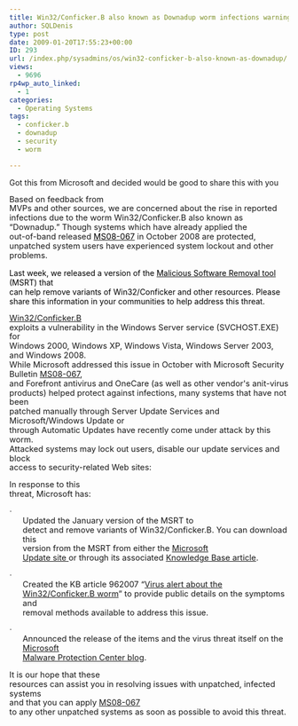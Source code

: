 ```yaml
---
title: Win32/Conficker.B also known as Downadup worm infections warning
author: SQLDenis
type: post
date: 2009-01-20T17:55:23+00:00
ID: 293
url: /index.php/sysadmins/os/win32-conficker-b-also-known-as-downadup/
views:
  - 9696
rp4wp_auto_linked:
  - 1
categories:
  - Operating Systems
tags:
  - conficker.b
  - downadup
  - security
  - worm

---
```

Got this from Microsoft and decided would be good to share this with you

<p style="line-height:115%">
  <span style="font-size:11.0pt;line-height:115%">Based on feedback from<br /> MVPs and other sources, we are concerned about the rise in reported<br /> infections due to the worm Win32/Conficker.B also known as<br /> “Downadup.” Though systems which have already applied the<br /> out-of-band released <a href="http://www.microsoft.com/technet/security/bulletin/ms08-067.mspx" target="_blank"><span style="color:windowtext">MS08-067</span></a> in October 2008 are protected,<br /> unpatched system users have experienced system lockout and other<br /> problems. </span>
</p>

<p style="line-height:115%">
  <span style="font-size:11.0pt;line-height:115%"> </span>
</p>

<span style="color:windowtext">Last week, we released a version of the <a href="http://www.microsoft.com/security/malwareremove/default.mspx" target="_blank"><span style="color:windowtext">Malicious Software Removal tool</span></a> (MSRT) that<br /> can help remove variants of Win32/Conficker and other resources. Please<br /> share this information in your communities to help address this threat.</span>

 <span style="color:windowtext"></span>

<p style="line-height:115%">
  <span style="font-size:11.0pt;line-height:115%"><a href="http://www.microsoft.com/security/portal/Entry.aspx?Name=Worm:Win32/Conficker.B" target="_blank">Win32/Conficker.B</a><br /> exploits a vulnerability in the Windows Server service (SVCHOST.EXE) for<br /> Windows 2000, Windows XP, Windows Vista, Windows Server 2003, and Windows 2008.<br /> While Microsoft addressed this issue in October with Microsoft Security<br /> Bulletin <a href="http://www.microsoft.com/technet/security/bulletin/ms08-067.mspx" target="_blank">MS08-067</a>,<br /> and Forefront antivirus and OneCare (as well as other vendor's anit-virus<br /> products) helped protect against infections, many systems that have not been<br /> patched manually through Server Update Services and Microsoft/Windows Update or<br /> through Automatic Updates have recently come under attack by this worm.<br /> Attacked systems may lock out users, disable our update services and block<br /> access to security-related Web sites:</span>
</p>

<p style="line-height:115%">
  <span style="font-size:11.0pt;line-height:115%"> </span>
</p>

<p style="line-height:115%">
  <span style="font-size:11.0pt;line-height:115%">In response to this<br /> threat, Microsoft has:</span>
</p>

<p style="margin-left:.25in;text-indent:-.25in;line-height:115%">
  <span style="font-size:11.0pt;line-height:115%;font-family:Symbol"><span>·<span style="font:7.0pt &quot;Times New Roman&quot;"><br /> </span></span></span><span style="font-size:11.0pt;line-height:115%">Updated the January version of the MSRT to<br /> detect and remove variants of Win32/Conficker.B. You can download this<br /> version from the MSRT from either the <a href="http://www.update.microsoft.com/" target="_blank">Microsoft<br /> Update site </a> or through its associated <a href="http://support.microsoft.com/kb/890830" target="_blank">Knowledge Base article</a>.</span>
</p>

<p style="margin-left:.25in;text-indent:-.25in;line-height:115%">
  <span style="font-size:11.0pt;line-height:115%;font-family:Symbol"><span>·<span style="font:7.0pt &quot;Times New Roman&quot;"><br /> </span></span></span><span style="font-size:11.0pt;line-height:115%">Created the KB article 962007 “<a href="http://support.microsoft.com/kb/962007" target="_blank">Virus alert about the<br /> Win32/Conficker.B worm</a>” to provide public details on the symptoms and<br /> removal methods available to address this issue.</span>
</p>

<p style="margin-left:.25in;text-indent:-.25in;line-height:115%">
  <span style="font-size:11.0pt;line-height:115%;font-family:Symbol"><span>·<span style="font:7.0pt &quot;Times New Roman&quot;"><br /> </span></span></span><span style="font-size:11.0pt;line-height:115%">Announced the release of the items and the virus threat itself on the <a href="http://blogs.technet.com/mmpc/archive/2009/01/13/msrt-released-today-addressing-conficker-and-banload.aspx" target="_blank">Microsoft<br /> Malware Protection Center blog</a>.</span>
</p>

<p style="line-height:115%">
  <span style="font-size:11.0pt;line-height:115%"> </span>
</p>

<p style="line-height:115%">
  <span style="font-size:11.0pt;line-height:115%">It is our hope that these<br /> resources can assist you in resolving issues with unpatched, infected systems<br /> and that you can apply <a href="http://www.microsoft.com/technet/security/bulletin/ms08-067.mspx" target="_blank">MS08-067</a><br /> to any other unpatched systems as soon as possible to avoid this threat.</span>
</p></p>